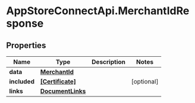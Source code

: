 # AppStoreConnectApi.MerchantIdResponse

## Properties

Name | Type | Description | Notes
------------ | ------------- | ------------- | -------------
**data** | [**MerchantId**](MerchantId.md) |  | 
**included** | [**[Certificate]**](Certificate.md) |  | [optional] 
**links** | [**DocumentLinks**](DocumentLinks.md) |  | 


